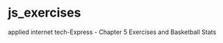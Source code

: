 js_exercises
============

applied internet tech-Express - Chapter 5 Exercises and Basketball Stats
